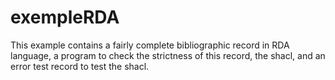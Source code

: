 # exempleRDA

This example contains a fairly complete bibliographic record in RDA language, a program to check the strictness of this record, the shacl, and an error test record to test the shacl.
